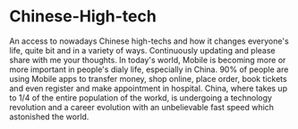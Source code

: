 # Chinese-High-tech
An access to nowadays Chinese high-techs and how it changes everyone's life, quite bit and in a variety of ways.
Continuously updating and please share with me your thoughts.
In today's world, Mobile is becoming more or more important in people's dialy life, especially in China. 90% of people are using Mobile apps to transfer money, shop online, place order, book tickets and even register and make appointment in hospital. China, where takes up to 1/4 of the entire population of the workd, is undergoing a technology revolution and a career evolution with an unbelievable fast speed which astonished the world.
